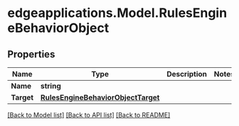 # edgeapplications.Model.RulesEngineBehaviorObject

## Properties

Name | Type | Description | Notes
------------ | ------------- | ------------- | -------------
**Name** | **string** |  | 
**Target** | [**RulesEngineBehaviorObjectTarget**](RulesEngineBehaviorObjectTarget.md) |  | 

[[Back to Model list]](../README.md#documentation-for-models) [[Back to API list]](../README.md#documentation-for-api-endpoints) [[Back to README]](../README.md)

